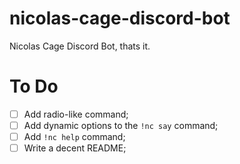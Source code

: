 # nicolas-cage-discord-bot
Nicolas Cage Discord Bot, thats it.

# To Do
- [ ] Add radio-like command;
- [ ] Add dynamic options to the `!nc say` command;
- [ ] Add `!nc help` command;
- [ ] Write a decent README;
